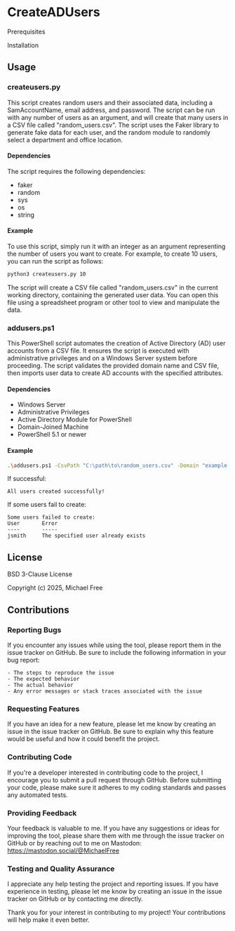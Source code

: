 # CreateADUsers

Prerequisites

Installation

## Usage

### createusers.py

This script creates random users and their associated data, including a SamAccountName, email address, and password. The script 
can be run with any number of users as an argument, and will create that many users in a CSV file called "random_users.csv". The 
script uses the Faker library to generate fake data for each user, and the random module to randomly select a department and 
office location.

#### Dependencies
The script requires the following dependencies:

- faker
- random
- sys
- os
- string

#### Example
To use this script, simply run it with an integer as an argument representing the number of users you want to create. For 
example, to create 10 users, you can run the script as follows:

```bash
python3 createusers.py 10
```

The script will create a CSV file called "random_users.csv" in the current working directory, containing the generated user data. 
You can open this file using a spreadsheet program or other tool to view and manipulate the data.

### addusers.ps1
This PowerShell script automates the creation of Active Directory (AD) user accounts from a CSV file. It ensures the script is executed with administrative privileges and on a Windows Server system before proceeding. The script validates the provided domain name and CSV file, then imports user data to create AD accounts with the specified attributes.

#### Dependencies

- Windows Server 
- Administrative Privileges
- Active Directory Module for PowerShell
- Domain-Joined Machine
- PowerShell 5.1 or newer

#### Example

```bash
.\addusers.ps1 -CsvPath "C:\path\to\random_users.csv" -Domain "example.com"
```

If successful:

```
All users created successfully!
```

If some users fail to create:
```
Some users failed to create:
User       Error
----       -----
jsmith     The specified user already exists
```

## License

BSD 3-Clause License

Copyright (c) 2025, Michael Free

## Contributions

### Reporting Bugs

If you encounter any issues while using the tool, please report them in the issue tracker on GitHub. Be sure to include the following information in your bug report:

    - The steps to reproduce the issue
    - The expected behavior
    - The actual behavior
    - Any error messages or stack traces associated with the issue

### Requesting Features

If you have an idea for a new feature, please let me know by creating an issue in the issue tracker on GitHub. Be sure to explain why this feature would be useful and how it could benefit the project.

### Contributing Code

If you're a developer interested in contributing code to the project, I encourage you to submit a pull request through GitHub. Before submitting your code, please make sure it adheres to my coding standards and passes any automated tests.

### Providing Feedback

Your feedback is valuable to me. If you have any suggestions or ideas for improving the tool, please share them with me through the issue tracker on GitHub or by reaching out to me on Mastodon: https://mastodon.social/@MichaelFree

### Testing and Quality Assurance

I appreciate any help testing the project and reporting issues. If you have experience in testing, please let me know by creating an issue in the issue tracker on GitHub or by contacting me directly.

Thank you for your interest in contributing to my project! Your contributions will help make it even better.

